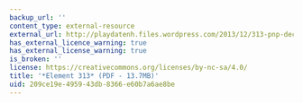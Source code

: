 ```yaml
---
backup_url: ''
content_type: external-resource
external_url: http://playdatenh.files.wordpress.com/2013/12/313-pnp-dec20131.pdf
has_external_licence_warning: true
has_external_license_warning: true
is_broken: ''
license: https://creativecommons.org/licenses/by-nc-sa/4.0/
title: '*Element 313* (PDF - 13.7MB)'
uid: 209ce19e-4959-43db-8366-e60b7a6ae8be
---
```

